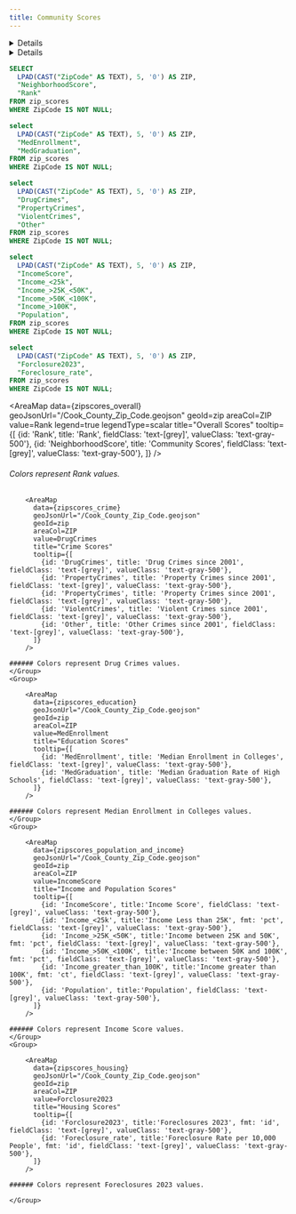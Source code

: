 ```yaml
---
title: Community Scores
---
```


<Details title='Community Score'>
  Scoring System Methodology for Community Score:
  The Community Scores for each neighborhood were calculated using a weighted combination of eight variables spanning education, housing, and crime. Each variable was assigned a specific weight based on its perceived impact on overall neighborhood quality. Positive weights were given to favorable indicators, including median college enrollment (0.20), median high school graduation rate (0.20), and the Income Score (0.20), which account for educational attainment and quality of housing. Conversely, negative weights were applied to less desirable factors such as foreclosure rate (-0.20), drug-related crimes (-0.10), other crimes (-0.03), property crimes (-0.12), and violent crime (-0.35), with violent crime receiving the highest negative weight due to its significant impact on safety and livability. By summing the weighted values for each ZIP code, we produced a single Community Score that enables neighborhood-to-neighborhood comparisons.
</Details>

<Details title='Income Score'>
  Scoring System Methodology for Income Score:
  To create the Income Score used in the Community Score calculation, we categorized homeowner income levels into four brackets: under $25,000, between $25,000 and $50,000, between $50,000 and $100,000, and over $100,000. Each bracket was assigned a weight reflecting its relative contribution to neighborhood socioeconomic advantage, with weights of 1, 3, 5, and 6 respectively. These weights were then applied to the percentage of homeowners in each ZIP code falling into each income category. By applying the weighted percentages, we generated a single Income Score for each neighborhood, with higher scores representing a greater concentration of higher-income households.
</Details>

```sql zipscores_overall
SELECT 
  LPAD(CAST("ZipCode" AS TEXT), 5, '0') AS ZIP, 
  "NeighborhoodScore",
  "Rank"
FROM zip_scores
WHERE ZipCode IS NOT NULL;
```
```sql zipscores_education
select 
  LPAD(CAST("ZipCode" AS TEXT), 5, '0') AS ZIP, 
  "MedEnrollment", 
  "MedGraduation",
FROM zip_scores
WHERE ZipCode IS NOT NULL;
```
```sql zipscores_crime
select
  LPAD(CAST("ZipCode" AS TEXT), 5, '0') AS ZIP, 
  "DrugCrimes",
  "PropertyCrimes",
  "ViolentCrimes",
  "Other"
FROM zip_scores
WHERE ZipCode IS NOT NULL;
```
```sql zipscores_population_and_income
select
  LPAD(CAST("ZipCode" AS TEXT), 5, '0') AS ZIP, 
  "IncomeScore",
  "Income_<25k",
  "Income_>25K_<50K",
  "Income_>50K_<100K",
  "Income_>100K",
  "Population",
FROM zip_scores
WHERE ZipCode IS NOT NULL;
```

```sql zipscores_housing
select
  LPAD(CAST("ZipCode" AS TEXT), 5, '0') AS ZIP, 
  "Forclosure2023",
  "Foreclosure_rate",
FROM zip_scores
WHERE ZipCode IS NOT NULL;
```


<AreaMap
  data={zipscores_overall}
  geoJsonUrl="/Cook_County_Zip_Code.geojson"
  geoId=zip
  areaCol=ZIP
  value=Rank
  legend=true
  legendType=scalar
  title="Overall Scores"
  tooltip={[
            {id: 'Rank', title: 'Rank', fieldClass: 'text-[grey]', valueClass: 'text-gray-500'},
            {id: 'NeighborhoodScore', title: 'Community Scores', fieldClass: 'text-[grey]', valueClass: 'text-gray-500'},
            ]}
/>

###### Colors represent Rank values.

<Grid cols=2>
    <Group>


        <AreaMap
          data={zipscores_crime}
          geoJsonUrl="/Cook_County_Zip_Code.geojson"
          geoId=zip
          areaCol=ZIP
          value=DrugCrimes
          title="Crime Scores"
          tooltip={[
            {id: 'DrugCrimes', title: 'Drug Crimes since 2001', fieldClass: 'text-[grey]', valueClass: 'text-gray-500'},
            {id: 'PropertyCrimes', title: 'Property Crimes since 2001', fieldClass: 'text-[grey]', valueClass: 'text-gray-500'},
            {id: 'PropertyCrimes', title: 'Property Crimes since 2001', fieldClass: 'text-[grey]', valueClass: 'text-gray-500'},
            {id: 'ViolentCrimes', title: 'Violent Crimes since 2001', fieldClass: 'text-[grey]', valueClass: 'text-gray-500'},
            {id: 'Other', title: 'Other Crimes since 2001', fieldClass: 'text-[grey]', valueClass: 'text-gray-500'},
          ]}
        />

    ###### Colors represent Drug Crimes values.
    </Group>
    <Group>

        <AreaMap
          data={zipscores_education}
          geoJsonUrl="/Cook_County_Zip_Code.geojson"
          geoId=zip
          areaCol=ZIP
          value=MedEnrollment
          title="Education Scores"
          tooltip={[
            {id: 'MedEnrollment', title: 'Median Enrollment in Colleges', fieldClass: 'text-[grey]', valueClass: 'text-gray-500'},
            {id: 'MedGraduation', title: 'Median Graduation Rate of High Schools', fieldClass: 'text-[grey]', valueClass: 'text-gray-500'},
          ]}
        />

    ###### Colors represent Median Enrollment in Colleges values.
    </Group>
    <Group>

        <AreaMap
          data={zipscores_population_and_income}
          geoJsonUrl="/Cook_County_Zip_Code.geojson"
          geoId=zip
          areaCol=ZIP
          value=IncomeScore
          title="Income and Population Scores"
          tooltip={[
            {id: 'IncomeScore', title:'Income Score', fieldClass: 'text-[grey]', valueClass: 'text-gray-500'},
            {id: 'Income_<25k', title:'Income Less than 25K', fmt: 'pct', fieldClass: 'text-[grey]', valueClass: 'text-gray-500'},
            {id: 'Income_>25K_<50K', title:'Income between 25K and 50K', fmt: 'pct', fieldClass: 'text-[grey]', valueClass: 'text-gray-500'},
            {id: 'Income_>50K_<100K', title:'Income between 50K and 100K', fmt: 'pct', fieldClass: 'text-[grey]', valueClass: 'text-gray-500'},
            {id: 'Income_greater_than_100K', title:'Income greater than 100K', fmt: 'ct', fieldClass: 'text-[grey]', valueClass: 'text-gray-500'},
            {id: 'Population', title:'Population', fieldClass: 'text-[grey]', valueClass: 'text-gray-500'},
          ]}
        />

    ###### Colors represent Income Score values.
    </Group>
    <Group>

        <AreaMap
          data={zipscores_housing}
          geoJsonUrl="/Cook_County_Zip_Code.geojson"
          geoId=zip
          areaCol=ZIP
          value=Forclosure2023
          title="Housing Scores"
          tooltip={[
            {id: 'Forclosure2023', title:'Foreclosures 2023', fmt: 'id', fieldClass: 'text-[grey]', valueClass: 'text-gray-500'},
            {id: 'Foreclosure_rate', title:'Foreclosure Rate per 10,000 People', fmt: 'id', fieldClass: 'text-[grey]', valueClass: 'text-gray-500'},
          ]}
        />

    ###### Colors represent Foreclosures 2023 values.

    </Group>
</Grid>